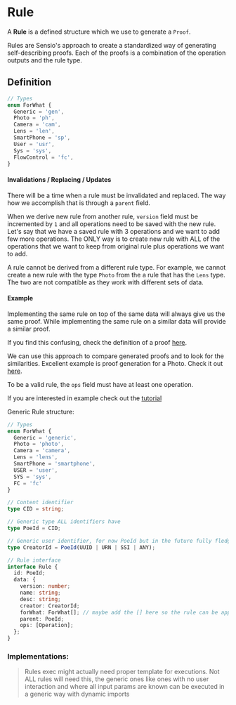 # Rule

A **Rule** is a defined structure which we use to generate a `Proof`.

Rules are Sensio's approach to create a standardized way of generating self-describing proofs. Each of the proofs is a combination of the operation outputs and the rule type.

## Definition

```ts
// Types
enum ForWhat {
  Generic = 'gen',
  Photo = 'ph',
  Camera = 'cam',
  Lens = 'len',
  SmartPhone = 'sp',
  User = 'usr',
  Sys = 'sys',
  FlowControl = 'fc',
}
```

#### Invalidations / Replacing / Updates

There will be a time when a rule must be invalidated and replaced. The way how we accomplish that is through a `parent` field.

When we derive new rule from another rule, `version` field must be incremented by `1` and all operations need to be saved with the new rule. Let's say that we have a saved rule with 3 operations and we want to add few more operations. The ONLY way is to create new rule with ALL of the operations that we want to keep from original rule plus operations we want to add.

A rule cannot be derived from a different rule type. For example, we cannot create a new rule with the type `Photo` from the a rule that has the `Lens` type. The two are not compatible as they work with different sets of data.

#### Example

Implementing the same rule on top of the same data will always give us the same proof. While implementing the same rule on a similar data will provide a similar proof.

If you find this confusing, check the definition of a proof [here](#proof).

We can use this approach to compare generated proofs and to look for the similarities. Excellent example is proof generation for a Photo. Check it out [here](#proof).

To be a valid rule, the `ops` field must have at least one operation.

If you are interested in example check out the [tutorial](/tutorials)

Generic Rule structure:

```ts
// Types
enum ForWhat {
  Generic = 'generic',
  Photo = 'photo',
  Camera = 'camera',
  Lens = 'lens',
  SmartPhone = 'smartphone',
  USER = 'user',
  SYS = 'sys',
  FC = 'fc'
}

// Content identifier
type CID = string;

// Generic type ALL identifiers have
type PoeId = CID;

// Generic user identifier, for now PoeId but in the future fully fledged SSI
type CreatorId = PoeId(UUID | URN | SSI | ANY);

// Rule interface
interface Rule {
  id: PoeId;
  data: {
    version: number;
    name: string;
    desc: string;
    creator: CreatorId;
    forWhat: ForWhat[]; // maybe add the [] here so the rule can be applied to more than one thing. For example [Camera, Lens]
    parent: PoeId;
    ops: [Operation];
  };
}
```

### Implementations:

> Rules exec might actually need proper template for executions. Not ALL rules will need this, the generic ones like ones with no user interaction and where all input params are known can be executed in a generic way with dynamic imports

<!--  -->
